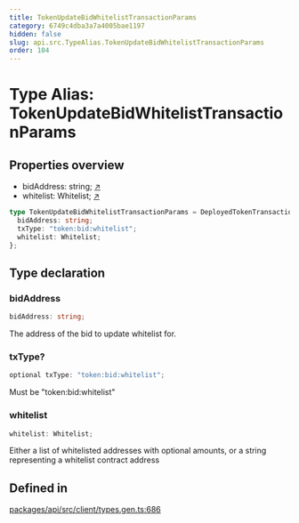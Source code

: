```yaml
---
title: TokenUpdateBidWhitelistTransactionParams
category: 6749c4dba3a7a4005bae1197
hidden: false
slug: api.src.TypeAlias.TokenUpdateBidWhitelistTransactionParams
order: 104
---
```


# Type Alias: TokenUpdateBidWhitelistTransactionParams

## Properties overview

- bidAddress:  string; [↗](#bidaddress)
- whitelist:  Whitelist; [↗](#whitelist)

```ts
type TokenUpdateBidWhitelistTransactionParams = DeployedTokenTransactionBaseParams & {
  bidAddress: string;
  txType: "token:bid:whitelist";
  whitelist: Whitelist;
};
```

## Type declaration

### bidAddress

```ts
bidAddress: string;
```

The address of the bid to update whitelist for.

### txType?

```ts
optional txType: "token:bid:whitelist";
```

Must be "token:bid:whitelist"

### whitelist

```ts
whitelist: Whitelist;
```

Either a list of whitelisted addresses with optional amounts, or a string representing a whitelist contract address

## Defined in

[packages/api/src/client/types.gen.ts:686](https://github.com/zkcloudworker/minatokens-lib/blob/main/packages/api/src/client/types.gen.ts#L686)
